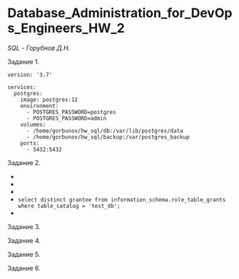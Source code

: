# Database_Administration_for_DevOps_Engineers_HW_2

*SQL - Горубнов Д.Н.*

Задание 1.
```
version: '3.7'

services:
  postgres:
    image: postgres:12
    environment:
      - POSTGRES_PASSWORD=postgres
      - POSTGRES_PASSWORD=admin
    volumes: 
      - /home/gorbunov/hw_sql/db:/var/lib/postgres/data
      - /home/gorbunov/hw_sql/backup:/var/postgres_backup
    ports: 
      - 5432:5432

```
Задание 2.

- ![]()             
- ![]()            
- ![]()
- ```select distinct grantee from information_schema.role_table_grants where table_catalog = 'test_db';```
- ![]()

Задание 3.

Задание 4.

Задание 5.

Задание 6.
